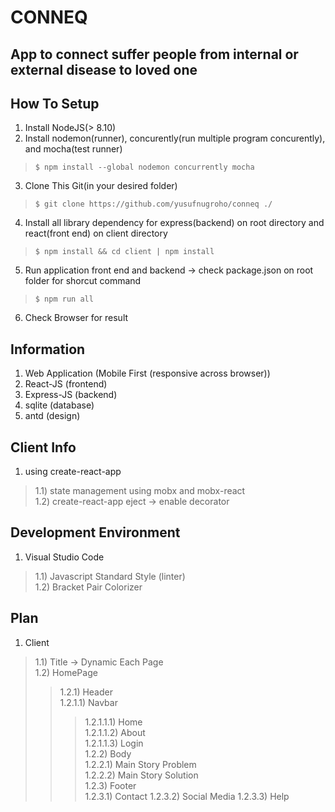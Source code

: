 # CONNEQ
## App to connect suffer people from internal or external disease to loved one

## How To Setup
1) Install NodeJS(> 8.10)<br />
2) Install nodemon(runner), concurently(run multiple program concurently), and mocha(test runner)<br />
> `$ npm install --global nodemon concurrently mocha`<br />
3) Clone This Git(in your desired folder)<br />
> `$ git clone https://github.com/yusufnugroho/conneq ./`<br />
4) Install all library dependency for express(backend) on root directory and react(front end) on client directory<br />
> `$ npm install && cd client | npm install`<br />
5) Run application front end and backend -> check package.json on root folder for shorcut command<br />
> `$ npm run all`<br />
6) Check Browser for result<br />



## Information
1) Web Application (Mobile First (responsive across browser))
3) React-JS (frontend) 
4) Express-JS (backend)
4) sqlite (database)
5) antd (design)

## Client Info 
1) using create-react-app<br />
> 1.1) state management using mobx and mobx-react<br />
> 1.2) create-react-app eject -> enable decorator<br />

## Development Environment
1) Visual Studio Code<br />
> 1.1) Javascript Standard Style (linter)<br />
> 1.2) Bracket Pair Colorizer<br />

## Plan
1) Client<br />
> 1.1) Title -> Dynamic Each Page<br />
> 1.2) HomePage <br />
>> 1.2.1) Header <br /> 
>> 1.2.1.1) Navbar<br />
>>> 1.2.1.1.1) Home<br />
>>> 1.2.1.1.2) About<br />
>>> 1.2.1.1.3) Login<br />
>> 1.2.2) Body<br />
>>> 1.2.2.1) Main Story Problem<br />
>>> 1.2.2.2) Main Story Solution<br />
>> 1.2.3) Footer <br />
>>> 1.2.3.1) Contact 
>>> 1.2.3.2) Social Media
>>> 1.2.3.3) Help


    
